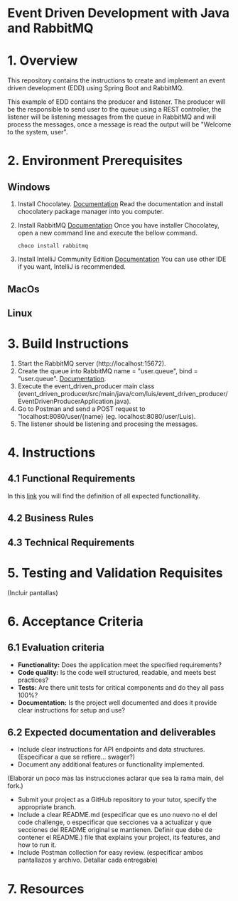 # Event Driven Development with Java and RabbitMQ

# 1. Overview

This repository contains the instructions to create and implement an event driven development (EDD) using Spring Boot and RabbitMQ.

This example of EDD contains the producer and listener. The producer will be the responsible to send user to the queue using a REST controller, the listener will be listening messages from the queue in RabbitMQ and will process the messages, once a message is read the output will be "Welcome to the system, user".

# 2. Environment Prerequisites

## Windows
1. Install Chocolatey.
	[Documentation](https://chocolatey.org/install)
Read the documentation and install chocolatery package manager into you computer.

2. Install RabbitMQ
  [Documentation](https://community.chocolatey.org/packages/rabbitmq)
Once you have installer Chocolatey, open a new command line and execute the bellow command. 
    ```
    choco install rabbitmq
    ```
3. Install IntelliJ Community Edition
   [Documentation](https://www.jetbrains.com/es-es/idea/download/?section=windows)
You can use other IDE if you want, IntelliJ is recommended.
## MacOs
## Linux

# 3. Build Instructions
1. Start the RabbitMQ server (http://localhost:15672).
2. Create the queue into RabbitMQ name = "user.queue", bind = "user.queue". [Documentation](https://www.cloudamqp.com/blog/part3-rabbitmq-for-beginners_the-management-interface.html).
3. Execute the event_driven_producer main class (event_driven_producer/src/main/java/com/luis/event_driven_producer/EventDrivenProducerApplication.java).
4. Go to Postman and send a POST request to "localhost:8080/user/{name} (eg. localhost:8080/user/Luis).
5. The listener should be listening and procesing the messages.

# 4. Instructions

## 4.1 Functional Requirements
In this [link](./functional_requirements_example.md) you will find the definition of all expected functionallity.

## 4.2 Business Rules

## 4.3 Technical Requirements

# 5. Testing and Validation Requisites

(Incluir pantallas)

# 6. Acceptance Criteria

## 6.1 Evaluation criteria

* **Functionality:** Does the application meet the specified requirements?
* **Code quality:** Is the code well structured, readable, and meets best practices?
* **Tests:** Are there unit tests for critical components and do they all pass 100%?
* **Documentation:** Is the project well documented and does it provide clear instructions for setup and use?
  
## 6.2 Expected documentation and deliverables

* Include clear instructions for API endpoints and data structures. (Especificar a que se refiere... swager?)
* Document any additional features or functionality implemented.

(Elaborar un poco mas las instrucciones aclarar que sea la rama main, del fork.) 
* Submit your project as a GitHub repository to your tutor, specify the appropriate branch.
* Include a clear README.md (especificar que es uno nuevo no el del code challenge, o especificar que secciones va a actualizar y que secciones del README original se mantienen. Definir que debe de contener el README.) file that explains your project, its features, and how to run it.
* Include Postman collection for easy review. (especificar ambos pantallazos y archivo. Detallar cada entregable)

# 7. Resources
